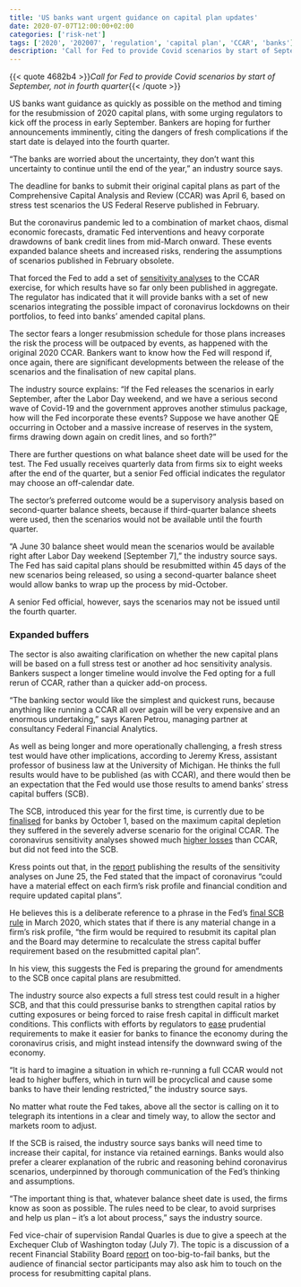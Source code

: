 ```yaml
---
title: 'US banks want urgent guidance on capital plan updates'
date: 2020-07-07T12:00:00+02:00
categories: ['risk-net']
tags: ['2020', '202007', 'regulation', 'capital plan', 'CCAR', 'banks']
description: 'Call for Fed to provide Covid scenarios by start of September, not in fourth quarter'
---
```


{{< quote 4682b4 >}}_Call for Fed to provide Covid scenarios by start of September, not in fourth quarter_{{< /quote >}}

US banks want guidance as quickly as possible on the method and timing for the resubmission of 2020 capital plans, with some urging regulators to kick off the process in early September. Bankers are hoping for further announcements imminently, citing the dangers of fresh complications if the start date is delayed into the fourth quarter.

“The banks are worried about the uncertainty, they don’t want this uncertainty to continue until the end of the year,” an industry source says.

The deadline for banks to submit their original capital plans as part of the Comprehensive Capital Analysis and Review (CCAR) was April 6, based on stress test scenarios the US Federal Reserve published in February.

But the coronavirus pandemic led to a combination of market chaos, dismal economic forecasts, dramatic Fed interventions and heavy corporate drawdowns of bank credit lines from mid-March onward. These events expanded balance sheets and increased risks, rendering the assumptions of scenarios published in February obsolete.

That forced the Fed to add a set of [sensitivity analyses](https://www.risk.net/investing/regulation/7649621/how-the-feds-covid-stress-test-got-stuck-in-the-middle) to the CCAR exercise, for which results have so far only been published in aggregate. The regulator has indicated that it will provide banks with a set of new scenarios integrating the possible impact of coronavirus lockdowns on their portfolios, to feed into banks’ amended capital plans.

The sector fears a longer resubmission schedule for those plans increases the risk the process will be outpaced by events, as happened with the original 2020 CCAR. Bankers want to know how the Fed will respond if, once again, there are significant developments between the release of the scenarios and the finalisation of new capital plans.

The industry source explains: “If the Fed releases the scenarios in early September, after the Labor Day weekend, and we have a serious second wave of Covid-19 and the government approves another stimulus package, how will the Fed incorporate these events? Suppose we have another QE occurring in October and a massive increase of reserves in the system, firms drawing down again on credit lines, and so forth?”

There are further questions on what balance sheet date will be used for the test. The Fed usually receives quarterly data from firms six to eight weeks after the end of the quarter, but a senior Fed official indicates the regulator may choose an off-calendar date.

The sector’s preferred outcome would be a supervisory analysis based on second-quarter balance sheets, because if third-quarter balance sheets were used, then the scenarios would not be available until the fourth quarter.

“A June 30 balance sheet would mean the scenarios would be available right after Labor Day weekend [September 7],” the industry source says. The Fed has said capital plans should be resubmitted within 45 days of the new scenarios being released, so using a second-quarter balance sheet would allow banks to wrap up the process by mid-October.

A senior Fed official, however, says the scenarios may not be issued until the fourth quarter.

### Expanded buffers
The sector is also awaiting clarification on whether the new capital plans will be based on a full stress test or another ad hoc sensitivity analysis. Bankers suspect a longer timeline would involve the Fed opting for a full rerun of CCAR, rather than a quicker add-on process.

“The banking sector would like the simplest and quickest runs, because anything like running a CCAR all over again will be very expensive and an enormous undertaking,” says Karen Petrou, managing partner at consultancy Federal Financial Analytics.

As well as being longer and more operationally challenging, a fresh stress test would have other implications, according to Jeremy Kress, assistant professor of business law at the University of Michigan. He thinks the full results would have to be published (as with CCAR), and there would then be an expectation that the Fed would use those results to amend banks’ stress capital buffers (SCB).

The SCB, introduced this year for the first time, is currently due to be [finalised](https://www.risk.net/risk-quantum/7649206/three-us-banks-face-stress-capital-buffer-add-ons) for banks by October 1, based on the maximum capital depletion they suffered in the severely adverse scenario for the original CCAR. The coronavirus sensitivity analyses showed much [higher losses](https://www.risk.net/risk-quantum/7568806/feds-covid-scenarios-far-harsher-than-latest-stress-tests) than CCAR, but did not feed into the SCB.

Kress points out that, in the [report](https://www.federalreserve.gov/publications/files/2020-sensitivity-analysis-20200625.pdf) publishing the results of the sensitivity analyses on June 25, the Fed stated that the impact of coronavirus “could have a material effect on each firm’s risk profile and financial condition and require updated capital plans”.

He believes this is a deliberate reference to a phrase in the Fed’s [final SCB rule](https://www.federalregister.gov/documents/2020/03/18/2020-04838/regulations-q-y-and-yy-regulatory-capital-capital-plan-and-stress-test-rules#p-147) in March 2020, which states that if there is any material change in a firm’s risk profile, “the firm would be required to resubmit its capital plan and the Board may determine to recalculate the stress capital buffer requirement based on the resubmitted capital plan”.

In his view, this suggests the Fed is preparing the ground for amendments to the SCB once capital plans are resubmitted.

The industry source also expects a full stress test could result in a higher SCB, and that this could pressurise banks to strengthen capital ratios by cutting exposures or being forced to raise fresh capital in difficult market conditions. This conflicts with efforts by regulators to [ease](https://www.risk.net/regulation/7522166/banks-fear-time-limit-on-fed-leverage-ratio-reprieve) prudential requirements to make it easier for banks to finance the economy during the coronavirus crisis, and might instead intensify the downward swing of the economy.

“It is hard to imagine a situation in which re-running a full CCAR would not lead to higher buffers, which in turn will be procyclical and cause some banks to have their lending restricted,” the industry source says.

No matter what route the Fed takes, above all the sector is calling on it to telegraph its intentions in a clear and timely way, to allow the sector and markets room to adjust.

If the SCB is raised, the industry source says banks will need time to increase their capital, for instance via retained earnings. Banks would also prefer a clearer explanation of the rubric and reasoning behind coronavirus scenarios, underpinned by thorough communication of the Fed’s thinking and assumptions.

“The important thing is that, whatever balance sheet date is used, the firms know as soon as possible. The rules need to be clear, to avoid surprises and help us plan – it’s a lot about process,” says the industry source.

Fed vice-chair of supervision Randal Quarles is due to give a speech at the Exchequer Club of Washington today (July 7). The topic is a discussion of a recent Financial Stability Board [report](https://www.fsb.org/2020/06/evaluation-of-the-effects-of-too-big-to-fail-reforms-consultation-report/) on too-big-to-fail banks, but the audience of financial sector participants may also ask him to touch on the process for resubmitting capital plans.

